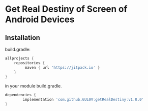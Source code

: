 # Get Real Destiny of Screen of Android Devices


## Installation

build.gradle:

```gradle
allprojects {
	repositories {
		 maven { url 'https://jitpack.io' }
	}
}
```

in your module build.gradle.

```gradle
dependencies {
	    implementation 'com.github.GUL0V:getRealDestiny:v1.0.0'
}
```
